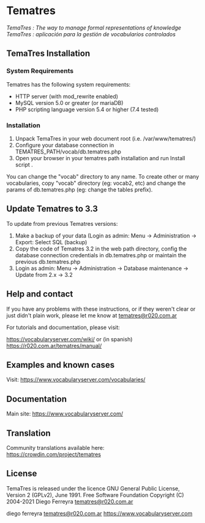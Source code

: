 # Tematres
*TemaTres : The way to manage formal representations of knowledge*
*TemaTres : aplicación para la gestión de vocabularios controlados*

## TemaTres Installation

### System Requirements
Tematres has the following system requirements:
 * HTTP server (with mod_rewrite enabled)
 * MySQL version 5.0 or greater (or mariaDB)
 * PHP scripting language version 5.4 or higher (7.4 tested)

### Installation
1. Unpack TemaTres in your web document root (i.e. /var/www/tematres/)
2. Configure your database connection in TEMATRES_PATH/vocab/db.tematres.php
3. Open your browser in your tematres path installation and run Install script .

You can change the "vocab" directory to any name. To create other or many vocabularies,  copy "vocab" directory (eg: vocab2, etc) and change the params of db.tematres.php (eg: change the tables prefix).

## Update Tematres to 3.3
To update from previous Tematres versions:
1. Make a backup of your data (Login as admin: Menu -> Administration -> Export: Select SQL (backup)
2. Copy the code of Tematres 3.2 in the web path directory, config the database connection credentials in db.tematres.php or maintain the previous db.tematres.php
3. Login as admin: Menu -> Administration -> Database maintenance -> Update from 2.x -> 3.2


## Help and contact
If you have any problems with these instructions, or if they weren't clear
or just didn't plain work, please let me know at tematres@r020.com.ar

For tutorials and documentation, please visit:

https://vocabularyserver.com/wiki/ or (in spanish) https://r020.com.ar/tematres/manual/

## Examples and known cases
Visit: https://www.vocabularyserver.com/vocabularies/

## Documentation
Main site: https://www.vocabularyserver.com/

## Translation
Community translations available here: https://crowdin.com/project/tematres

## License
TemaTres is released under the licence GNU General Public License, Version 2 (GPLv2), June 1991. Free Software Foundation
Copyright (C) 2004-2021 Diego Ferreyra tematres@r020.com.ar


diego ferreyra
tematres@r020.com.ar
https://www.vocabularyserver.com
